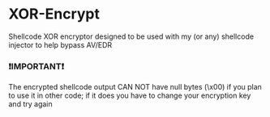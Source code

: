 # XOR-Encrypt
Shellcode XOR encryptor designed to be used with my (or any) shellcode injector to help bypass AV/EDR

### ❗IMPORTANT❗
The encrypted shellcode output CAN NOT have null bytes (\x00) if you plan to use it in other code; if it does you have to change your encryption key and try again
